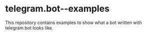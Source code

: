 # telegram.bot--examples
 This repository contains examples to show what a bot written with telegram.bot looks like.
